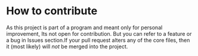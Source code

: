 # How to contribute

As this project is part of a program and meant only for personal improvement, Its not open for contribution. But you can refer to a feature or a bug in Issues section.If your pull request alters any of the core files, then it (most likely) will _not_ be merged into the project.
